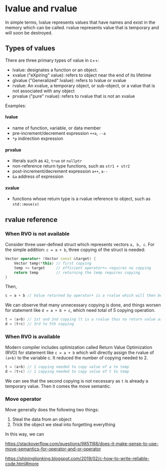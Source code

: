 # lvalue and rvalue

In simple terms, lvalue represents values that have names and exist in the memory which can be called. rvalue represents value that is temporary and will soon be destroyed.

## Types of values
There are three primary types of value in c++:
- lvalue: designates a function or an object.
- xvalue ("eXpiring" value): refers to object near the end of its lifetime
- glvalue ("Generalized" lvalue): refers to lvalue or xvalue
- rvalue: An xvalue, a temporary object, or sub-object, or a value that is not associated with any object
- prvalue ("pure" rvalue): refers to rvalue that is not an xvalue

Examples:
#### lvalue
- name of function, variable, or data member
- pre-increment/decrement expression `++a`, `--a`
- `*p` indirection expression
#### prvalue
- literals such as `42`, `true` or `nullptr`
- non-reference return type functions, such as `str1 + str2`
- post-increment/decrement expression `a++`, `a--`
- `&a` address of expression
#### xvalue
- functions whose return type is a rvalue reference to object, such as `std::move(x)`
## rvalue reference
### When RVO is not available
Consider three user-defined struct which represents vectors `a, b, c`.
For the simple addition: `c = a + b`, three copying of the struct is needed:

```c++
Vector operator+ (Vector const &target) {
    Vector temp(*this) // first copying
    temp += target     // efficient operator+= requires no copying
    return temp        // returning the temp requires copying
}
```
Then,
```c++
c = a + b // Value returned by operator+ is a rvalue which will then be copied to c
```
We can observe that many unnecessary copying is done, and things worsen for statement like `d = a + b + c`, which need total of 5 copying operation.

```c++
t = (a+b) // 1st and 2nd copying (t is a rvalue thus no return value assignment copy is needed)
d = (t+c) // 3rd to 5th copying
```



### When RVO is available
Modern compiler includes optimization called Return Value Optimization (RVO) for statement like `c = a + b` which will directly assign the rvalue of `(a+b)` to the variable c. It reduced the number of copying needed to 2.

```c++
t = (a+b) // 1 copying needed to copy value of a to temp
d = (t+c) // 1 copying needed to copy value of t to temp
```
We can see that the second copying is not necessary as `t` is already a temporary value. Then it comes the move semantic.

### Move operator

Move generally does the following two things:
1. Steal the data from an object
2. Trick the object we steal into forgetting everything

In this way, we can 

https://stackoverflow.com/questions/9851188/does-it-make-sense-to-use-move-semantics-for-operator-and-or-operator

https://shininglionking.blogspot.com/2019/02/c-how-to-write-reliable-code.html#more